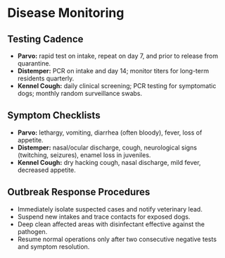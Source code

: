 # Disease Monitoring

## Testing Cadence
- **Parvo:** rapid test on intake, repeat on day 7, and prior to release from quarantine.
- **Distemper:** PCR on intake and day 14; monitor titers for long-term residents quarterly.
- **Kennel Cough:** daily clinical screening; PCR testing for symptomatic dogs; monthly random surveillance swabs.

## Symptom Checklists
- **Parvo:** lethargy, vomiting, diarrhea (often bloody), fever, loss of appetite.
- **Distemper:** nasal/ocular discharge, cough, neurological signs (twitching, seizures), enamel loss in juveniles.
- **Kennel Cough:** dry hacking cough, nasal discharge, mild fever, decreased appetite.

## Outbreak Response Procedures
- Immediately isolate suspected cases and notify veterinary lead.
- Suspend new intakes and trace contacts for exposed dogs.
- Deep clean affected areas with disinfectant effective against the pathogen.
- Resume normal operations only after two consecutive negative tests and symptom resolution.
